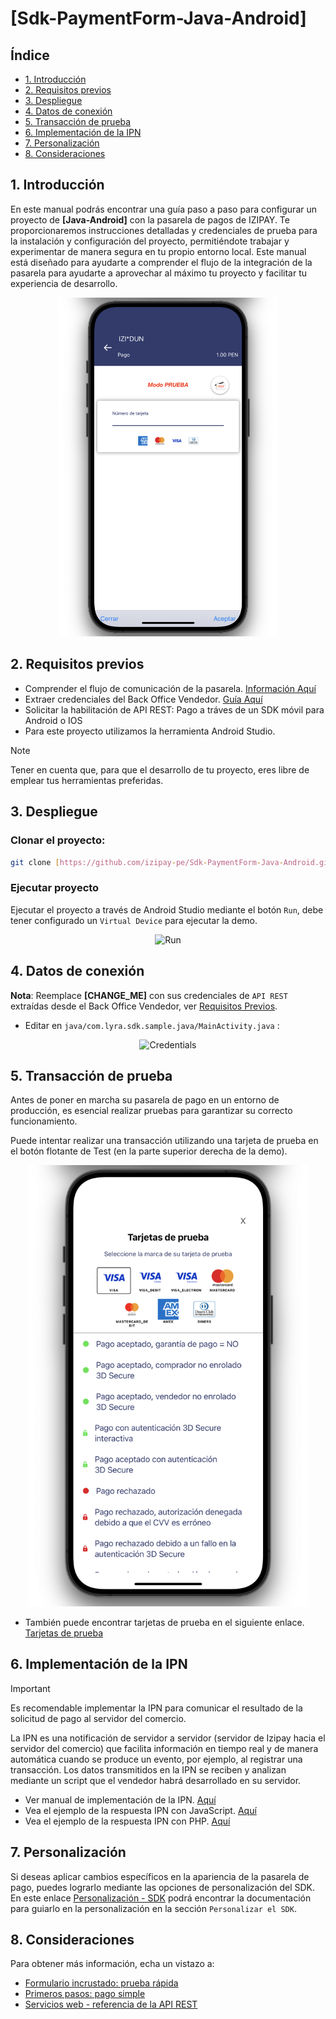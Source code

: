 # [Sdk-PaymentForm-Java-Android]
##  Índice
* [1. Introducción](#1-introducción)
* [2. Requisitos previos](#2-requisitos-previos)
* [3. Despliegue](#3-despliegue)
* [4. Datos de conexión](#4-datos-de-conexión)
* [5. Transacción de prueba](#5-transacción-de-prueba)
* [6. Implementación de la IPN](#6-implementación-de-la-ipn)
* [7. Personalización](#7-personalización)
* [8. Consideraciones](#8-consideraciones)
## 1. Introducción
En este manual podrás encontrar una guía paso a paso para configurar un proyecto de **[Java-Android]** con la pasarela de pagos de IZIPAY. Te proporcionaremos instrucciones detalladas y credenciales de prueba para la instalación y configuración del proyecto, permitiéndote trabajar y experimentar de manera segura en tu propio entorno local.
Este manual está diseñado para ayudarte a comprender el flujo de la integración de la pasarela para ayudarte a aprovechar al máximo tu proyecto y facilitar tu experiencia de desarrollo.

<p align="center">
  <img src="https://github.com/izipay-pe/Imagenes/blob/main/formulario_movil_sdk/Imagen-Formulario-SDK-Android.png?raw=true" alt="Formulario" width="350"/>
</p>

<a name="Requisitos_Previos"></a>
 
## 2. Requisitos previos
* Comprender el flujo de comunicación de la pasarela. [Información Aquí](https://secure.micuentaweb.pe/doc/es-PE/rest/V4.0/javascript/guide/start.html)
* Extraer credenciales del Back Office Vendedor. [Guía Aquí](https://github.com/izipay-pe/obtener-credenciales-de-conexion)
* Solicitar la habilitación de API REST: Pago a tráves de un SDK móvil para Android o IOS
* Para este proyecto utilizamos la herramienta Android Studio.
> [!NOTE]
> Tener en cuenta que, para que el desarrollo de tu proyecto, eres libre de emplear tus herramientas preferidas.

## 3. Despliegue

### Clonar el proyecto:
  ```sh
  git clone [https://github.com/izipay-pe/Sdk-PaymentForm-Java-Android.git]
  ```
### Ejecutar proyecto
Ejecutar el proyecto a través de Android Studio mediante el botón `Run`, debe tener configurado un `Virtual Device` para ejecutar la demo.

<p align="center">
  <img src="https://i.postimg.cc/ZYDp46PK/Sdk-Play.png" alt="Run"/>
</p>

## 4. Datos de conexión 

**Nota**: Reemplace **[CHANGE_ME]** con sus credenciales de `API REST` extraídas desde el Back Office Vendedor, ver [Requisitos Previos](#Requisitos_Previos).

* Editar en `java/com.lyra.sdk.sample.java/MainActivity.java` :
<p align="center">
  <img src="https://i.postimg.cc/KjVMfycg/Sdk-Credentials.png" alt="Credentials"/>
</p>

## 5. Transacción de prueba
Antes de poner en marcha su pasarela de pago en un entorno de producción, es esencial realizar pruebas para garantizar su correcto funcionamiento. 

Puede intentar realizar una transacción utilizando una tarjeta de prueba en el botón flotante de Test (en la parte superior derecha de la demo).

<p align="center">
  <img src="https://github.com/izipay-pe/Imagenes/blob/main/formulario_movil_sdk/Imagen-Formulario-SDK-Android-testcard.png?raw=true" alt="Test" width="450"/>
</p>

* También puede encontrar tarjetas de prueba en el siguiente enlace. [Tarjetas de prueba](https://secure.micuentaweb.pe/doc/es-PE/rest/V4.0/api/kb/test_cards.html)
 
## 6. Implementación de la IPN
> [!IMPORTANT]
> Es recomendable implementar la IPN para comunicar el resultado de la solicitud de pago al servidor del comercio.

La IPN es una notificación de servidor a servidor (servidor de Izipay hacia el servidor del comercio) que facilita información en tiempo real y de manera automática cuando se produce un evento, por ejemplo, al registrar una transacción.
Los datos transmitidos en la IPN se reciben y analizan mediante un script que el vendedor habrá desarrollado en su servidor.
* Ver manual de implementación de la IPN. [Aquí]( https://secure.micuentaweb.pe/doc/es-PE/rest/V4.0/kb/payment_done.html)
* Vea el ejemplo de la respuesta IPN con JavaScript. [Aquí](https://github.com/izipay-pe/Server-IPN-JavaScript)
* Vea el ejemplo de la respuesta IPN con PHP. [Aquí](https://github.com/izipay-pe/Server-IPN-Php)

## 7. Personalización
Si deseas aplicar cambios específicos en la apariencia de la pasarela de pago, puedes lograrlo mediante las opciones de personalización del SDK. En este enlace [Personalización - SDK](https://secure.micuentaweb.pe/doc/es-PE/mobp/integration_guide/android/) podrá encontrar la documentación para guiarlo en la personalización en la sección `Personalizar el SDK`.

## 8. Consideraciones
Para obtener más información, echa un vistazo a:
- [Formulario incrustado: prueba rápida](https://secure.micuentaweb.pe/doc/es-PE/rest/V4.0/javascript/quick_start_js.html)
- [Primeros pasos: pago simple](https://secure.micuentaweb.pe/doc/es-PE/rest/V4.0/javascript/guide/start.html)
- [Servicios web - referencia de la API REST](https://secure.micuentaweb.pe/doc/es-PE/rest/V4.0/api/reference.html)
